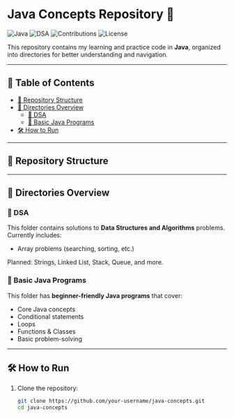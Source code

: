 # Java Concepts Repository 🚀

![Java](https://img.shields.io/badge/Java-ED8B00?style=for-the-badge&logo=openjdk&logoColor=white)
![DSA](https://img.shields.io/badge/DSA-Practice-blue?style=for-the-badge)
![Contributions](https://img.shields.io/badge/Contributions-Welcome-brightgreen?style=for-the-badge)
![License](https://img.shields.io/badge/License-MIT-yellow?style=for-the-badge)

This repository contains my learning and practice code in **Java**, organized into directories for better understanding and navigation.  

---

## 📑 Table of Contents
- [📂 Repository Structure](#-repository-structure)
- [📘 Directories Overview](#-directories-overview)
  - [🔹 DSA](#-dsa)
  - [🔹 Basic Java Programs](#-basic-java-programs)
- [🛠️ How to Run](#️-how-to-run)


---

## 📂 Repository Structure


---

## 📘 Directories Overview

### 🔹 DSA
This folder contains solutions to **Data Structures and Algorithms** problems.  
Currently includes:
- Array problems (searching, sorting, etc.)

Planned: Strings, Linked List, Stack, Queue, and more.

### 🔹 Basic Java Programs
This folder has **beginner-friendly Java programs** that cover:
- Core Java concepts
- Conditional statements
- Loops
- Functions & Classes
- Basic problem-solving

---

## 🛠️ How to Run
1. Clone the repository:
   ```bash
   git clone https://github.com/your-username/java-concepts.git
   cd java-concepts
